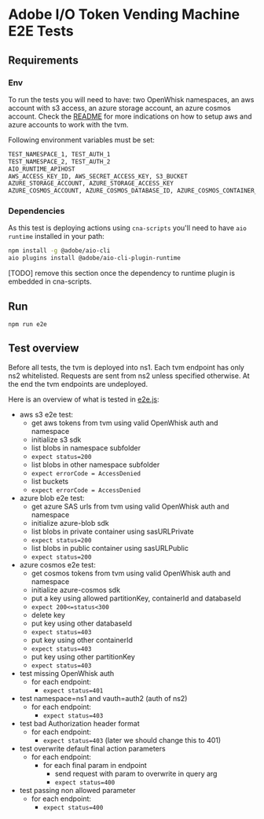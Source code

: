 # Adobe I/O Token Vending Machine E2E Tests

## Requirements

### Env

To run the tests you will need to have: two OpenWhisk namespaces, an aws account with s3 access, an azure storage
account, an azure cosmos account. Check the [README](../README.md#setup-azure-blob) for more indications on how to
setup aws and azure accounts to work with the tvm.

Following environment variables must be set:

```bash
TEST_NAMESPACE_1, TEST_AUTH_1
TEST_NAMESPACE_2, TEST_AUTH_2
AIO_RUNTIME_APIHOST
AWS_ACCESS_KEY_ID, AWS_SECRET_ACCESS_KEY, S3_BUCKET
AZURE_STORAGE_ACCOUNT, AZURE_STORAGE_ACCESS_KEY
AZURE_COSMOS_ACCOUNT, AZURE_COSMOS_DATABASE_ID, AZURE_COSMOS_CONTAINER_ID, AZURE_COSMOS_MASTER_KEY
```

### Dependencies

As this test is deploying actions using `cna-scripts` you'll need to have `aio runtime` installed in your path:

```bash
npm install -g @adobe/aio-cli
aio plugins install @adobe/aio-cli-plugin-runtime
```

[TODO] remove this section once the dependency to runtime plugin is embedded in cna-scripts.

## Run

`npm run e2e`

## Test overview

Before all tests, the tvm is deployed into ns1. Each tvm endpoint has only ns2 whitelisted. Requests are sent from ns2
unless specified otherwise. At the end the tvm endpoints are undeployed.

Here is an overview of what is tested in [e2e.js](./e2e.js):

- aws s3 e2e test:
  - get aws tokens from tvm using valid OpenWhisk auth and namespace
  - initialize s3 sdk
  - list blobs in namespace subfolder
  - `expect status=200`
  - list blobs in other namespace subfolder
  - `expect errorCode = AccessDenied`
  - list buckets
  - `expect errorCode = AccessDenied`
- azure blob e2e test:
  - get azure SAS urls from tvm using valid OpenWhisk auth and namespace
  - initialize azure-blob sdk
  - list blobs in private container using sasURLPrivate
  - `expect status=200`
  - list blobs in public container using sasURLPublic
  - `expect status=200`
- azure cosmos e2e test:
  - get cosmos tokens from tvm using valid OpenWhisk auth and namespace
  - initialize azure-cosmos sdk
  - put a key using allowed partitionKey, containerId and databaseId
  - `expect 200<=status<300`
  - delete key
  - put key using other databaseId
  - `expect status=403`
  - put key using other containerId
  - `expect status=403`
  - put key using other partitionKey
  - `expect status=403`
- test missing OpenWhisk auth
  - for each endpoint:
    - `expect status=401`
- test namespace=ns1 and vauth=auth2 (auth of ns2)
  - for each endpoint:
    - `expect status=403`
- test bad Authorization header format
  - for each endpoint:
    - `expect status=403` (later we should change this to 401)
- test overwrite default final action parameters
  - for each endpoint:
    - for each final param in endpoint
      - send request with param to overwrite in query arg
      - `expect status=400`
- test passing non allowed parameter
  - for each endpoint:
    - `expect status=400`
